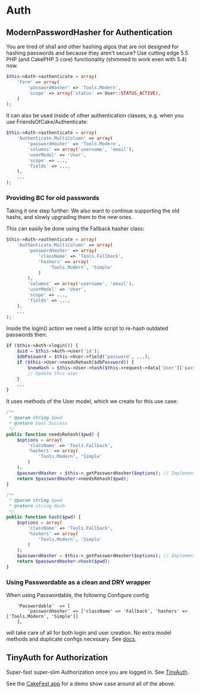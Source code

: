 # Auth

## ModernPasswordHasher for Authentication
You are tired of sha1 and other hashing algos that are not designed for hashing passwords and because they
aren't secure? Use cutting edge 5.5 PHP (and CakePHP 3 core) functionality (shimmed to work even with 5.4) now.

```php
$this->Auth->authenticate = array(
	'Form' => array(
		'passwordHasher' => 'Tools.Modern',
		'scope' => array('status' => User::STATUS_ACTIVE),
	)
);
```

It can also be used inside of other authentication classes, e.g. when you use FriendsOfCake/Authenticate:
```php
$this->Auth->authenticate = array(
	'Authenticate.MultiColumn' => array(
		'passwordHasher' => 'Tools.Modern',
 		'columns' => array('username', 'email'),
 		'userModel' => 'User',
 		'scope' => ...,
 		'fields' => ...,
 	),
	...
);
```


### Providing BC for old passwords
Taking it one step further: We also want to continue supporting the old hashs, and slowly upgrading
them to the new ones.

This can easily be done using the Fallback hasher class:
```php
$this->Auth->authenticate = array(
	'Authenticate.MultiColumn' => array(
		'passwordHasher' => array(
			'className' => 'Tools.Fallback',
			'hashers' => array(
				'Tools.Modern', 'Simple'
			)
		),
 		'columns' => array('username', 'email'),
 		'userModel' => 'User',
 		'scope' => ...,
 		'fields' => ...,
 	),
	...
);
```

Inside the login() action we need a little script to re-hash outdated passwords then:
```php
if ($this->Auth->login()) {
	$uid = $this->Auth->user('id');
	$dbPassword = $this->User->field('password', ...);
	if ($this->User->needsRehash($dbPassword)) {
		$newHash = $this->User->hash($this->request->data['User']['password']);
		// Update this user
	}
	...
}
```

It uses methods of the User model, which we create for this use case:
```php
/**
 * @param string $pwd
 * @return bool Success
 */
public function needsRehash($pwd) {
	$options = array(
		'className' => 'Tools.Fallback',
		'hashers' => array(
			'Tools.Modern', 'Simple'
		)
	);
	$passwordHasher = $this->_getPasswordHasher($options); // Implement this on your own
	return $passwordHasher->needsRehash($pwd);
}

/**
 * @param string $pwd
 * @return string Hash
 */
public function hash($pwd) {
	$options = array(
		'className' => 'Tools.Fallback',
		'hashers' => array(
			'Tools.Modern', 'Simple'
		)
	);
	$passwordHasher = $this->_getPasswordHasher($options); // Implement this on your own
	return $passwordHasher->hash($pwd);
}
```

### Using Passwordable as a clean and DRY wrapper
When using Passwordable, the following Configure config
```
	'Passwordable'  => [
		'passwordHasher' => ['className' => 'Fallback', 'hashers' => ['Tools.Modern', 'Simple']]
	],
```
will take care of all for both login and user creation.
No extra model methods and duplicate configs necessary.
See [docs](http://www.dereuromark.de/2011/08/25/working-with-passwords-in-cakephp/).


## TinyAuth for Authorization
Super-fast super-slim Authorization once you are logged in.
See [TinyAuth](TinyAuth/TinyAuth.md).


See the [CakeFest app](https://github.com/dereuromark/cakefest) for a demo show case around all of the above.